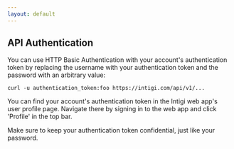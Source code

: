 ```yaml
---
layout: default
---
```


## API Authentication

You can use HTTP Basic Authentication with your account's authentication token by replacing the username with your authentication token and the password with an arbitrary value:

`curl -u authentication_token:foo https://intigi.com/api/v1/...`

You can find your account's authentication token in the Intigi web app's user profile page. Navigate there by signing in to the web app and click 'Profile' in the top bar.

Make sure to keep your authentication token confidential, just like your password.
